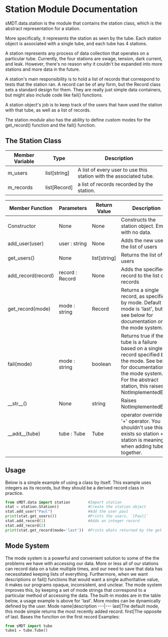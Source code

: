 Station Module Documentation
=============================

sMDT.data.station is the module that contains the station class, which is the abstract representation for a station.

More specifically, it represents the station as seen by the tube. Each station object is associated with a single tube, and each tube has 4 stations.

A station represents any process of data collection that operates on a particular tube. Currently, the four stations are swage, tension, dark current, and leak. However, there's no reason why it couldn't be expanded into more stations and more data in the future.

A station's main responsibility is to hold a list of records that correspond to tests that the station ran. A record can be of any form, but the Record class sets a standard design for them. They are really just simple data containers, but might also include code like fail() functions.

A station object's job is to keep track of the users that have used the station with that tube, as well as a list of records.

The station *module* also has the ability to define custom modes for the get_record() function and the fail() function.


The Station Class
----------------

Member Variable | Type | Description
---|---|---
m_users | list[string] | A list of every user to use this station with the associated tube. 
m_records | list[Record] | a list of records recorded by the station.

Member Function | Parameters | Return Value | Description
---|---|---|---
Constructor | None | None | Constructs the station object. Empty with no data.
add_user(user)| user : string | None | Adds the new user to the list of users
get_users() | None | list[string] | Returns the list of users
add_record(record) | record : Record | None | Adds the specified record to the list of records
get_record(mode) | mode : string | Record | Returns a single record, as specified by mode. Default mode is 'last',  but see below for documentation on the mode system.
fail(mode) | mode : string | boolean | Returns true if the tube is a failure based on a single record specified by the mode. See below for documentation on the mode system. For the abstract station, this raises NotImplementedError
\_\_str\_\_() | None | string | Raises NotImplementedError
\_\_add\_\_(tube) | tube : Tube | Tube | operator override for '+' operator. You shouldn't use this, it exists so station + station is meaningful when adding tubes together. 

Usage
-----
Below is a simple example of using a class by itself. This example uses integers as its records, but they should be a derived record class in practice.
```python
from sMDT.data import station        #Import station
stat = station.Station()             #Create the station object
stat.add_user("Paul")                #Add the user paul
print(stat.get_users())              #Prints the users. `[Paul]`
stat.add_record(1)                   #Adds an integer record 
stat.add_record(2)
print(stat.get_record(mode='last'))  #Prints whats returned by the get record function, mode being last. The last record added was 2, so it should just print `2`.
```

Mode System
-----------
The mode system is a powerful and convenient solution to some of the the problems we have with accessing our data. More or less all of our stations can record data on a tube multiple times, and our need to save that data has necessitated keeping lists of everything. Furthermore, when we want descriptions or fail() functions that would want a single authoritative value, it makes our programs opaque, inconsistent, and unclear. The mode system improves this, by keeping a set of mode strings that correspond to a particular method of accessing the data. The built-in modes are in the table below, a usage example is above for 'last'. More modes can be dynamically defined by the user. 
Mode name|description
---|---
last|The default mode, this mode simple returns the most recently added record.
first|The opposite of last. Bases the funciton on the first record
Examples:

```python
from sMDT import tube
tube1 = tube.Tube()
```

